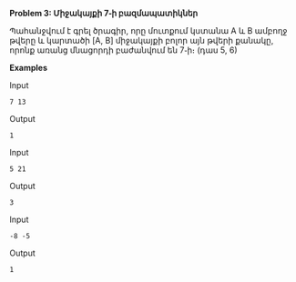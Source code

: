 **Problem 3: Միջակայքի 7֊ի բազմապատիկներ**

Պահանջվում է գրել ծրագիր, որը մուտքում կստանա A և B ամբողջ թվերը և կարտածի [A, B] միջակայքի բոլոր այն թվերի քանակը, որոնք առանց մնացորդի բաժանվում են 7֊ի։ (դաս 5, 6)

**Examples**

Input
```
7 13
```

Output
```
1
```

Input
```
5 21
```

Output
```
3
```

Input
```
-8 -5
```

Output
```
1
```
